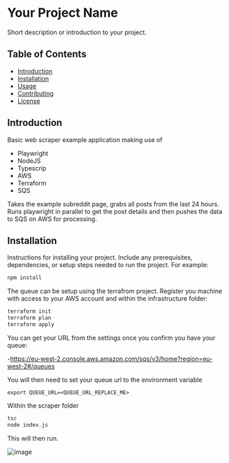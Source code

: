# Your Project Name

Short description or introduction to your project.

## Table of Contents

- [Introduction](#introduction)
- [Installation](#installation)
- [Usage](#usage)
- [Contributing](#contributing)
- [License](#license)

## Introduction

Basic web scraper example application making use of 
 - Playwright
 - NodeJS
 - Typescrip
 - AWS
 - Terraform
 - SQS

 Takes the example subreddit page, grabs all posts from the last 24 hours. Runs playwright in parallel to get the post details and then pushes the data to SQS on AWS for processing.

## Installation

Instructions for installing your project. Include any prerequisites, dependencies, or setup steps needed to run the project. For example:

```bash
npm install
```

The queue can be setup using the terrafrom project.
Register you machine with access to your AWS account and within the infrastructure folder:

```bash
terraform init
terraform plan
terraform apply
```
You can get your URL from the settings once you confirm you have your queue:

-https://eu-west-2.console.aws.amazon.com/sqs/v3/home?region=eu-west-2#/queues

You will then need to set your queue url to the environment variable

```
export QUEUE_URL=<QUEUE_URL_REPLACE_ME>     
```

Within the scraper folder

```bash
tsc
node index.js
```

This will then run.

![image](https://github.com/Alchemy86/Scraper-Boi/assets/9347697/9e891fd5-dc15-4b60-9d79-a0884a1e7275)
